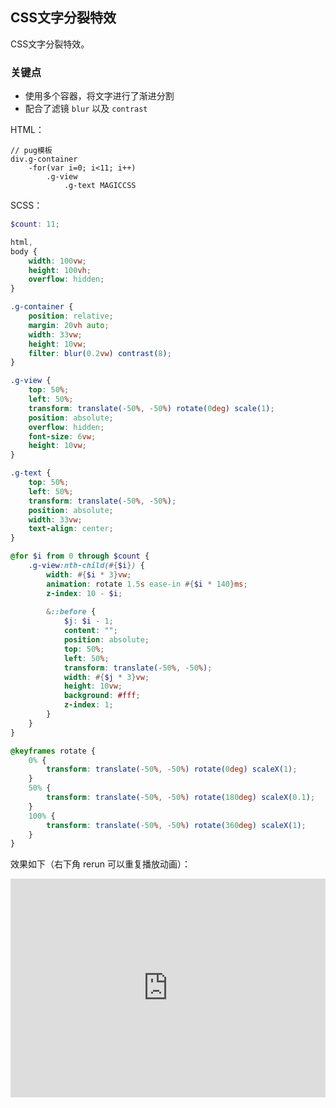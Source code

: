 ## CSS文字分裂特效

CSS文字分裂特效。

### 关键点

+ 使用多个容器，将文字进行了渐进分割
+ 配合了滤镜 `blur` 以及 `contrast`


HTML：

```pug
// pug模板
div.g-container
    -for(var i=0; i<11; i++)
        .g-view 
            .g-text MAGICCSS 
```

SCSS：
```scss
$count: 11;

html,
body {
    width: 100vw;
    height: 100vh;
    overflow: hidden;
}

.g-container {
    position: relative;
    margin: 20vh auto;
    width: 33vw;
    height: 10vw;
    filter: blur(0.2vw) contrast(8);
}

.g-view {
    top: 50%;
    left: 50%;
    transform: translate(-50%, -50%) rotate(0deg) scale(1);
    position: absolute;
    overflow: hidden;
    font-size: 6vw;
    height: 10vw;
}

.g-text {
    top: 50%;
    left: 50%;
    transform: translate(-50%, -50%);
    position: absolute;
    width: 33vw;
    text-align: center;
}

@for $i from 0 through $count {  
    .g-view:nth-child(#{$i}) {
        width: #{$i * 3}vw;
        animation: rotate 1.5s ease-in #{$i * 140}ms;
        z-index: 10 - $i;
        
        &::before {
            $j: $i - 1;
            content: "";
            position: absolute;
            top: 50%;
            left: 50%;
            transform: translate(-50%, -50%);
            width: #{$j * 3}vw;
            height: 10vw;
            background: #fff;
            z-index: 1;
        }
    }    
}

@keyframes rotate {
    0% {
        transform: translate(-50%, -50%) rotate(0deg) scaleX(1);
    }
    50% {
        transform: translate(-50%, -50%) rotate(180deg) scaleX(0.1);
    }
    100% {
        transform: translate(-50%, -50%) rotate(360deg) scaleX(1);
    }
}
```

效果如下（右下角 rerun 可以重复播放动画）：

<iframe height="350" style="width: 100%;" scrolling="no" title="CSS文字分裂特效" src="https://codepen.io/Chokcoco/embed/wRZKNY?height=350&theme-id=default&default-tab=result" frameborder="no" allowtransparency="true" allowfullscreen="true">
  See the Pen <a href='https://codepen.io/Chokcoco/pen/wRZKNY'>CSS文字分裂特效</a> by Chokcoco
  (<a href='https://codepen.io/Chokcoco'>@Chokcoco</a>) on <a href='https://codepen.io'>CodePen</a>.
</iframe>
